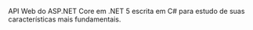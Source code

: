 API Web do ASP.NET Core em .NET 5 escrita em C# para estudo de suas características mais fundamentais.

